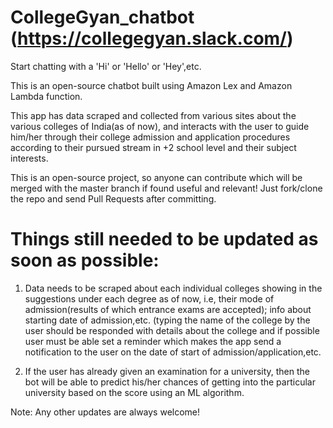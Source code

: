 # CollegeGyan_chatbot (https://collegegyan.slack.com/)
Start chatting with a 'Hi' or 'Hello' or 'Hey',etc.




This is an open-source chatbot built using Amazon Lex and Amazon Lambda function.


This app has data scraped and collected from various sites about the various colleges of India(as of now), and interacts with the user to guide him/her through their college admission and application procedures according to their pursued stream in +2 school level and their subject interests.

This is an open-source project, so anyone can contribute which will be merged with the master branch if found useful and relevant!
Just fork/clone the repo and send Pull Requests after committing.
# Things still needed to be updated as soon as possible: 
1. Data needs to be scraped about each individual colleges showing in the suggestions under each degree as of now, i.e, their mode of admission(results of which entrance exams are accepted); info about starting date of admission,etc. (typing the name of the college by the user should be responded with details about the college and if possible user must be able set a reminder which makes the app send a notification to the user on the date of start of admission/application,etc.

2. If the user has already given an examination for a university, then the bot will be able to predict his/her chances of getting into the particular university based on the score using an ML algorithm.

Note: Any other updates are always welcome!
